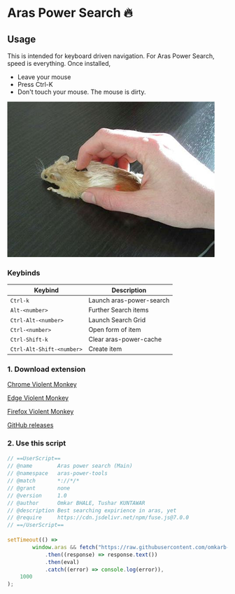 # Aras Power Search 🔥

## Usage

This is intended for keyboard driven navigation. For Aras Power Search, speed is everything.
Once installed,
- Leave your mouse
- Press Ctrl-K
- Don't touch your mouse. The mouse is dirty.

![](./assets/pc_mouse.jpg)

### Keybinds



| Keybind                   | Description              |
| ------------------------- | ------------------------ |
| `Ctrl-k`                  | Launch aras-power-search |
| `Alt-<number>`            | Further Search items     |
| `Ctrl-Alt-<number>`       | Launch Search Grid       |
| `Ctrl-<number>`           | Open form of item        |
| `Ctrl-Shift-k`            | Clear aras-power-cache   |
| `Ctrl-Alt-Shift-<number>` | Create item              |

### 1. Download extension
[Chrome Violent Monkey](https://chromewebstore.google.com/detail/jinjaccalgkegednnccohejagnlnfdag)

[Edge Violent Monkey](https://microsoftedge.microsoft.com/addons/detail/violentmonkey/eeagobfjdenkkddmbclomhiblgggliao)

[Firefox Violent Monkey](https://addons.mozilla.org/en-US/firefox/addon/violentmonkey/)

[GitHub releases](https://github.com/violentmonkey/violentmonkey/releases)


### 2. Use this script
```js
// ==UserScript==
// @name        Aras power search (Main)
// @namespace   aras-power-tools
// @match       *://*/*
// @grant       none
// @version     1.0
// @author      Omkar BHALE, Tushar KUNTAWAR
// @description Best searching expirience in aras, yet
// @require     https://cdn.jsdelivr.net/npm/fuse.js@7.0.0
// ==/UserScript==

setTimeout(() =>
		window.aras && fetch("https://raw.githubusercontent.com/omkarb-sg/aras-power-search/main/output/aras-power-search.iife.js")
			.then((response) => response.text())
			.then(eval)
			.catch((error) => console.log(error)),
    1000
);
```

